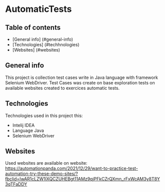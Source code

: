 # AutomaticTests

## Table of contents
* [General info] (#general-info)
* [Technologies] (#techhnologies)
* [Websites] (#websites)

## General info
This project is collection test cases write in Java language with framework Selenium WebDriver. Test Cases was create on base exploration tests on available websites
created to exercices automatic tests.

## Technologies
Technologies used in this project this:
- Intelij IDEA
- Language Java
- Selenium WebDriver

## Websites
Used websites are available on website: 
https://automationpanda.com/2021/12/29/want-to-practice-test-automation-try-these-demo-sites/?fbclid=IwAR1cLZW1lXQCZUHEBgt11AMz9qjPFkCZrQXmn_rFxWcAM3y8T8Y3qTFaDDY
